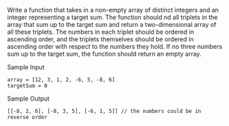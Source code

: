 Write a function that takes in a non-empty array of distinct integers and an integer representing a target sum. The function should nd all triplets in the array that sum up to the target sum and return a two-dimensional array of all these triplets. The numbers in each triplet should be ordered in ascending order, and the triplets themselves should be ordered in ascending order with respect to the numbers they hold. If no three numbers sum up to the target sum, the function should return an empty array.

Sample Input
```
array = [12, 3, 1, 2, -6, 5, -8, 6]
targetSum = 0
```
Sample Output
```
[[-8, 2, 6], [-8, 3, 5], [-6, 1, 5]] // the numbers could be in reverse order
```